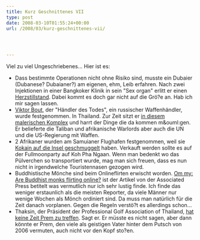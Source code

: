 ```yaml
---
title: Kurz Geschnittenes VII
type: post
date: 2008-03-10T01:55:24+00:00
url: /2008/03/kurz-geschnittenes-vii/




---
```

Viel zu viel Ungeschriebenes... Hier ist es:

  * Dass bestimmte Operationen nicht ohne Risiko sind, musste ein Dubaier (Dubanese? Dubaianer?) am eigenen, ehm, Leib erfahren. Nach zwei Injektionen in einer Bangkoker Klinik in sein "Sex organ" erlitt er einen [Herzstillstand][1]. Dabei kommt es doch gar nicht auf die Grö?e an. Hab ich mir sagen lassen.
  * [Viktor Bout][2], der "Händler des Todes", ein russischer Waffenhändler, wurde festgenommen. In Thailand. Zur Zeit sitzt er [in diesem malerischen Komplex][3] und harrt der Dinge die da kommen m&ouml:gen. Er belieferte die Taliban und afrikanische Warlords aber auch die UN und die US-Regierung mit Waffen.
  * 2 Afrikaner wurden am Samuianer Flughafen festgenommen, weil sie [Kokain auf die Insel geschmuggelt][4] haben. Verkauft werden sollte es auf der Fullmoonparty auf Koh Pha Ngaan. Wenn man bedenkt wo das Pülverchen so transportiert wurde, mag man sich freuen, dass es nun nicht in irgendwelche Touristennasen gezogen wird.
  * Buddhistische Mönche sind beim Onlineflirten erwischt worden. [Om my: Are Buddhist monks flirting online?][5] ist der Artikel von der Associated Press betitelt was vermutlich nur ich sehr lustig finde. Ich finde das weniger erstaunlich als die meisten Reporter, da viele Männer nur wenige Wochen als Mönch ordiniert sind. Da muss man natürlich für die Zeit danach vorplanen. Gegen die Regeln verstö?t es allerdings schon...
  * Thaksin, der Präsident der Professional Golf Association of Thailand, [hat keine Zeit Prem zu treffen][6]. Sagt er. Er müsste es nicht sagen, aber dann könnte er Prem, den viele als geistigen Vater hinter dem Putsch von 2006 vermuten, auch nicht vor den Kopf sto?en.

 [1]: http://nationmultimedia.com/breakingnews/read.php?newsid=30067585
 [2]: http://news.google.com/news?hl=en&ned=&q=Viktor+Bout&btnG=Search+News
 [3]: http://maps.google.com/maps/ms?ie=UTF8&hl=en&msa=0&msid=116247698798895619332.0004376cc42e45154e717&ll=13.847325,100.553967&spn=0.002182,0.005021&t=k&z=18&iwloc=0004376cc6036263964e2
 [4]: http://www.nationmultimedia.com/breakingnews/read.php?newsid=30067485
 [5]: http://www.usatoday.com/tech/webguide/internetlife/2008-03-04-buddhist-monks-online_N.htm
 [6]: http://www.nationmultimedia.com/breakingnews/read.php?newsid=30067401
